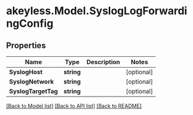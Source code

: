 # akeyless.Model.SyslogLogForwardingConfig
## Properties

Name | Type | Description | Notes
------------ | ------------- | ------------- | -------------
**SyslogHost** | **string** |  | [optional] 
**SyslogNetwork** | **string** |  | [optional] 
**SyslogTargetTag** | **string** |  | [optional] 

[[Back to Model list]](../README.md#documentation-for-models) [[Back to API list]](../README.md#documentation-for-api-endpoints) [[Back to README]](../README.md)

